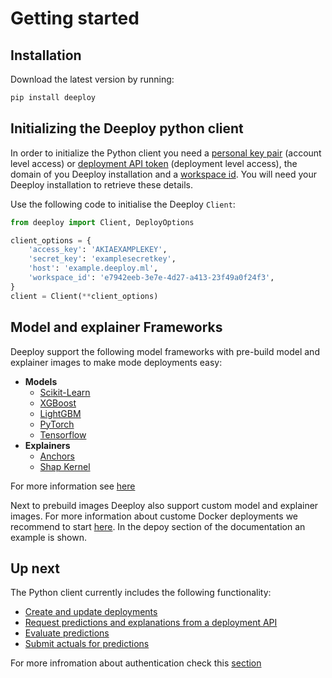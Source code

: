 # Getting started

## Installation

Download the latest version by running:

```bash
pip install deeploy
```


## Initializing the Deeploy python client
In order to initialize the Python client you need a [personal key pair](https://deeploy-ml.zendesk.com/hc/en-150/articles/6505862346386-Personal-key-pairs) (account level access) or [deployment API token](https://deeploy-ml.zendesk.com/hc/en-150/articles/360021070580-Integrating-a-Deployment) (deployment level access), the domain of you Deeploy installation and a [workspace id](https://deeploy-ml.zendesk.com/knowledge/articles/360019010659/en-150?brand_id=360002003940&return_to=%2Fhc%2Fen-150%2Farticles%2F360019010659). You will need your Deeploy installation to retrieve these details.

Use the following code to initialise the Deeploy `Client`:

```python
from deeploy import Client, DeployOptions

client_options = {
    'access_key': 'AKIAEXAMPLEKEY',
    'secret_key': 'examplesecretkey',
    'host': 'example.deeploy.ml',
    'workspace_id': 'e7942eeb-3e7e-4d27-a413-23f49a0f24f3',
}
client = Client(**client_options)
```

## Model and explainer Frameworks
Deeploy support the following model frameworks with pre-build model and explainer images to make mode deployments easy:
- **Models**
  - [Scikit-Learn](https://pypi.org/project/scikit-learn/0.20.3/)
  - [XGBoost](https://pypi.org/project/xgboost/0.82/)
  - [LightGBM](https://pypi.org/project/lightgbm/2.3.1/)
  - [PyTorch](https://pypi.org/project/torch/1.3.1/)
  - [Tensorflow](https://pypi.org/project/tensorflow/2.2.2/)
- **Explainers**
  - [Anchors](https://pypi.org/project/alibi/0.4.0/)
  - [Shap Kernel](https://pypi.org/project/shap/0.36.0/)

For more information see [here](https://deeploy-ml.zendesk.com/hc/en-150/articles/4411974086162-Recommended-Framework-Versions)

Next to prebuild images Deeploy also support custom model and explainer images. For more information about custome Docker deployments we recommend to start [here](https://deeploy-ml.zendesk.com/hc/en-150/articles/4406047508370-Deploying-Custom-Docker-Images). In the depoy section of the documentation an example is shown.

## Up next
The Python client currently includes the following functionality:
- [Create and update deployments](deploy.md)
- [Request predictions and explanations from a deployment API](infer.md)
- [Evaluate predictions](evaluate.md)
- [Submit actuals for predictions](actuals.md)


For more infromation about authentication check this [section](auth.md)